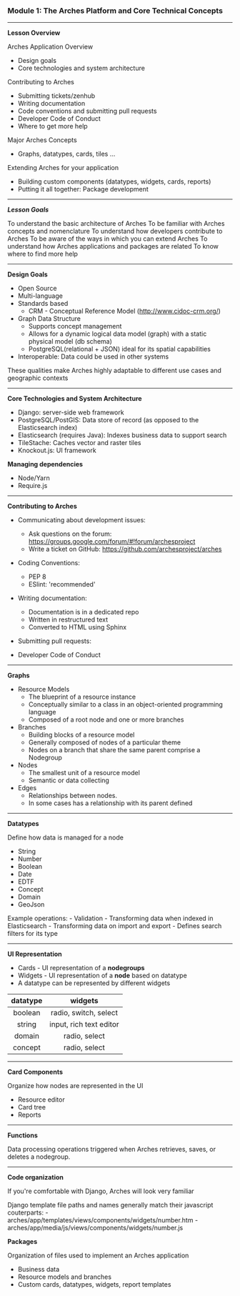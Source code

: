 ### Module 1: The Arches Platform and Core Technical Concepts

---

**Lesson Overview**

Arches Application Overview
- Design goals
- Core technologies and system architecture

Contributing to Arches
- Submitting tickets/zenhub
- Writing documentation
- Code conventions and submitting pull requests
- Developer Code of Conduct
- Where to get more help

Major Arches Concepts
- Graphs, datatypes, cards, tiles ...

Extending Arches for your application
- Building custom components (datatypes, widgets, cards, reports)
- Putting it all together: Package development

---

***Lesson Goals***

To understand the basic architecture of Arches
To be familiar with Arches concepts and nomenclature
To understand how developers contribute to Arches
To be aware of the ways in which you can extend Arches
To understand how Arches applications and packages are related
To know where to find more help

---

**Design Goals**

- Open Source
- Multi-language
- Standards based
    * CRM - Conceptual Reference Model (http://www.cidoc-crm.org/)
- Graph Data Structure
    * Supports concept management
    * Allows for a dynamic logical data model (graph) with a static physical model (db schema)
    * PostgreSQL(relational + JSON) ideal for its spatial capabilities
- Interoperable: Data could be used in other systems

These qualities make Arches highly adaptable to different use cases and geographic contexts

---

**Core Technologies and System Architecture**

- Django: server-side web framework
- PostgreSQL/PostGIS: Data store of record (as opposed to the Elasticsearch index)
- Elasticsearch (requires Java): Indexes business data to support search
- TileStache: Caches vector and raster tiles
- Knockout.js: UI framework


**Managing dependencies**
- Node/Yarn
- Require.js

---

**Contributing to Arches**

- Communicating about development issues:
    - Ask questions on the forum: https://groups.google.com/forum/#!forum/archesproject
    - Write a ticket on GitHub: https://github.com/archesproject/arches

- Coding Conventions:
    - PEP 8
    - ESlint: 'recommended'

- Writing documentation:
    - Documentation is in a dedicated repo
    - Written in restructured text
    - Converted to HTML using Sphinx

- Submitting pull requests:

- Developer Code of Conduct

---

**Graphs**

- Resource Models
    - The blueprint of a resource instance
    - Conceptually similar to a class in an object-oriented programming language
    - Composed of a root node and one or more branches
- Branches
    - Building blocks of a resource model
    - Generally composed of nodes of a particular theme
    - Nodes on a branch that share the same parent comprise a Nodegroup
- Nodes
    - The smallest unit of a resource model
    - Semantic or data collecting
- Edges
    - Relationships between nodes.
    - In some cases has a relationship with its parent defined

---

**Datatypes**

Define how data is managed for a node

- String
- Number
- Boolean
- Date
- EDTF
- Concept
- Domain
- GeoJson

Example operations:
    - Validation
    - Transforming data when indexed in Elasticsearch
    - Transforming data on import and export
    - Defines search filters for its type

---

**UI Representation**

- Cards - UI representation of a **nodegroups**
- Widgets - UI representation of a **node** based on datatype
- A datatype can be represented by different widgets

| datatype | widgets |
|:--------:|:-------:|
| boolean  | radio, switch, select |
| string   | input, rich text editor |
| domain   | radio, select |
| concept  | radio, select |

---

**Card Components**

Organize how nodes are represented in the UI
- Resource editor
- Card tree
- Reports

---

**Functions**

Data processing operations triggered when Arches retrieves, saves, or deletes a nodegroup.

---

**Code organization**

If you're comfortable with Django, Arches will look very familiar

Django template file paths and names generally match their javascript couterparts:
    - arches/app/templates/views/components/widgets/number.htm
    - arches/app/media/js/views/components/widgets/number.js

**Packages**

Organization of files used to implement an Arches application
- Business data
- Resource models and branches
- Custom cards, datatypes, widgets, report templates
